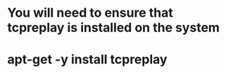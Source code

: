 #
# You will need to ensure that tcpreplay is installed on the system
#
# apt-get -y install tcpreplay
#
